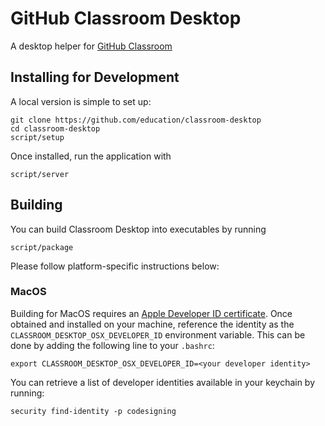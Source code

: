 # GitHub Classroom Desktop

A desktop helper for [GitHub Classroom](https://classroom.github.com/)

## Installing for Development

A local version is simple to set up:

```
git clone https://github.com/education/classroom-desktop
cd classroom-desktop
script/setup
```

Once installed, run the application with

```
script/server
```

## Building

You can build Classroom Desktop into executables by running

```
script/package
```

Please follow platform-specific instructions below:

### MacOS

Building for MacOS requires an [Apple Developer ID certificate](https://developer.apple.com/developer-id/).
Once obtained and installed on your machine, reference the identity as the
`CLASSROOM_DESKTOP_OSX_DEVELOPER_ID` environment variable. This can be done by
adding the following line to your `.bashrc`:

```
export CLASSROOM_DESKTOP_OSX_DEVELOPER_ID=<your developer identity>
```

You can retrieve a list of developer identities available in your keychain by running:

```
security find-identity -p codesigning
```
